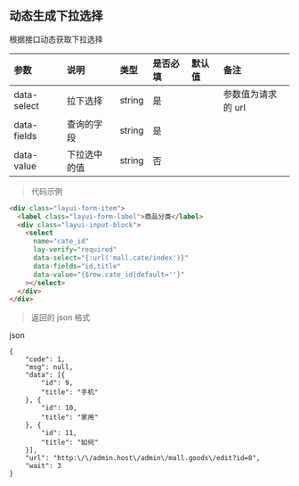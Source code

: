 ## 动态生成下拉选择

根据接口动态获取下拉选择

| 参数        | 说明         | 类型   | 是否必填 | 默认值 | 备注               |
| :---------- | :----------- | :----- | :------- | :----- | :----------------- |
| data-select | 拉下选择     | string | 是       |        | 参数值为请求的 url |
| data-fields | 查询的字段   | string | 是       |        |                    |
| data-value  | 下拉选中的值 | string | 否       |        |                    |

> 代码示例

```html
<div class="layui-form-item">
  <label class="layui-form-label">商品分类</label>
  <div class="layui-input-block">
    <select
      name="cate_id"
      lay-verify="required"
      data-select="{:url('mall.cate/index')}"
      data-fields="id,title"
      data-value="{$row.cate_id|default=''}"
    ></select>
  </div>
</div>
```

> 返回的 json 格式

json

```
{
	"code": 1,
	"msg": null,
	"data": [{
		"id": 9,
		"title": "手机"
	}, {
		"id": 10,
		"title": "家用"
	}, {
		"id": 11,
		"title": "如何"
	}],
	"url": "http:\/\/admin.host\/admin\/mall.goods\/edit?id=8",
	"wait": 3
}
```
